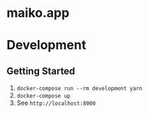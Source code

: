 # maiko.app

# Development

## Getting Started

1. `docker-compose run --rm development yarn`
1. `docker-compose up`
1. See `http://localhost:8000`
